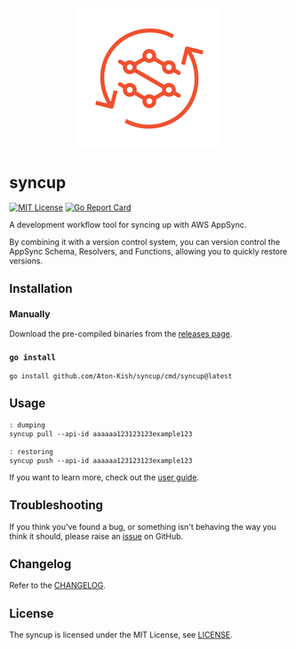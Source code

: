 <!-- markdownlint-disable MD041 -->
<div align="center">
  <img src="./logo.svg" alt="syncup" title="syncup" width="256" />
</div>

# syncup

[![MIT License](https://img.shields.io/github/license/Aton-Kish/syncup)](./LICENSE)
[![Go Report Card](https://goreportcard.com/badge/github.com/Aton-Kish/syncup)](https://goreportcard.com/report/github.com/Aton-Kish/syncup)

A development workflow tool for syncing up with AWS AppSync.

By combining it with a version control system, you can version control the AppSync Schema, Resolvers, and Functions, allowing you to quickly restore versions.

## Installation

### Manually

Download the pre-compiled binaries from the [releases page](https://github.com/Aton-Kish/syncup/releases).

### `go install`

```shell
go install github.com/Aton-Kish/syncup/cmd/syncup@latest
```

## Usage

```shell
: dumping
syncup pull --api-id aaaaaa123123123example123

: restoring
syncup push --api-id aaaaaa123123123example123
```

If you want to learn more, check out the [user guide](docs/README.md).

## Troubleshooting

If you think you've found a bug, or something isn't behaving the way you think it should, please raise an [issue](https://github.com/Aton-Kish/syncup/issues/new/choose) on GitHub.

## Changelog

Refer to the [CHANGELOG](./CHANGELOG.md).

## License

The syncup is licensed under the MIT License, see [LICENSE](./LICENSE).
